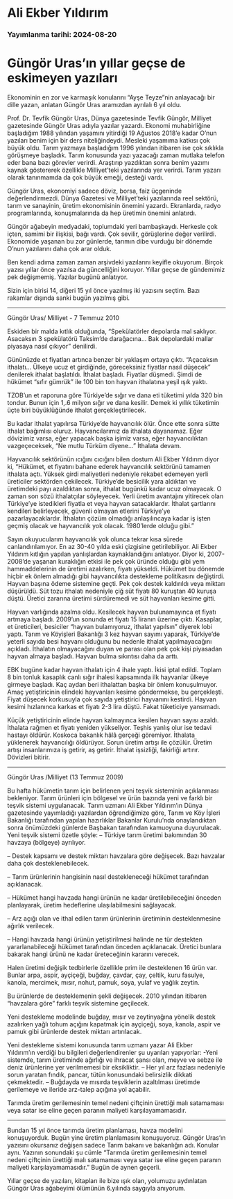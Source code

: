 # Ali Ekber Yıldırım

### Yayımlanma tarihi: 2024-08-20

# Güngör Uras’ın yıllar geçse de eskimeyen yazıları

Ekonominin en zor ve karmaşık konularını “Ayşe Teyze”nin anlayacağı bir dille yazan, anlatan Güngör Uras aramızdan ayrılalı 6 yıl oldu.

Prof. Dr. Tevfik Güngör Uras, Dünya gazetesinde Tevfik Güngör, Milliyet gazetesinde Güngör Uras adıyla yazılar yazardı. Ekonomi muhabirliğine başladığım 1988 yılından yaşamını yitirdiği 19 Ağustos 2018’e kadar O’nun yazıları benim için bir ders niteliğindeydi. Mesleki yaşamıma katkısı çok büyük oldu. Tarım yazmaya başladığım 1996 yılından itibaren ise çok sıklıkla görüşmeye başladık. Tarım konusunda yazı yazacağı zaman mutlaka telefon eder bana bazı görevler verirdi. Araştırıp yazdıktan sonra benim yazımı kaynak göstererek özellikle Milliyet’teki yazılarında yer verirdi. Tarım yazarı olarak tanınmamda da çok büyük emeği, desteği vardı.

Güngör Uras, ekonomiyi sadece döviz, borsa, faiz üçgeninde değerlendirmezdi. Dünya Gazetesi ve Milliyet’teki yazılarında reel sektörü, tarım ve sanayinin, üretim ekonomisinin önemini yazardı. Ekranlarda, radyo programlarında, konuşmalarında da hep üretimin önemini anlatırdı.

Güngör ağabeyin medyadaki, toplumdaki yeri bambaşkaydı. Herkesle çok içten, samimi bir ilişkisi, bağı vardı. Çok sevilir, görüşlerine değer verilirdi. Ekonomide yaşanan bu zor günlerde, tarımın dibe vurduğu bir dönemde O’nun yazılarını daha çok arar olduk.

Ben kendi adıma zaman zaman arşivdeki yazılarını keyifle okuyorum. Birçok yazısı yıllar önce yazılsa da güncelliğini koruyor. Yıllar geçse de gündemimiz pek değişmemiş. Yazılar bugünü anlatıyor.

Sizin için birisi 14, diğeri 15 yıl önce yazılmış iki yazısını seçtim. Bazı rakamlar dışında sanki bugün yazılmış gibi.

*****

Güngör Uras/ Milliyet - 7 Temmuz 2010

Eskiden bir malda kıtlık olduğunda, “Spekülatörler depolarda mal saklıyor. Asacaksın 3 spekülatörü Taksim’de darağacına… Bak depolardaki mallar piyasaya nasıl çıkıyor” denilirdi.

Gününüzde et fiyatları artınca benzer bir yaklaşım ortaya çıktı. “Açacaksın ithalatı… Ülkeye ucuz et girdiğinde, göreceksiniz fiyatlar nasıl düşecek” denilerek ithalat başlatıldı. İthalat başladı. Fiyatlar düşmedi. Şimdi de hükümet “sıfır gümrük” ile 100 bin ton hayvan ithalatına yeşil ışık yaktı.

TZOB’un et raporuna göre Türkiye’de sığır ve dana eti tüketimi yılda 320 bin tondur. Bunun için 1,.6 milyon sığır ve dana kesilir. Demek ki yıllık tüketimin üçte biri büyüklüğünde ithalat gerçekleştirilecek.

Bu kadar ithalat yapılırsa Türkiye’de hayvancılık ölür. Önce ette sonra sütte ithalat bağımlısı oluruz. Hayvancılarımız da ithalata dayanamaz. Eğer dövizimiz varsa, eğer yapacak başka işimiz varsa, eğer hayvancılıktan vazgeçeceksek, “Ne mutlu Türküm diyene…” İthalata devam.

Hayvancılık sektörünün ıcığını cıcığını bilen dostum Ali Ekber Yıldırım diyor ki, “Hükümet, et fiyatını bahane ederek hayvancılık sektörünü tamamen ithalata açtı. Yüksek girdi maliyetleri nedeniyle rekabet edemeyen yerli üreticiler sektörden çekilecek. Türkiye’de besicilik yara aldıktan ve üretimdeki payı azaldıktan sonra, ithalat bugünkü kadar ucuz olmayacak. O zaman son sözü ithalatçılar söyleyecek. Yerli üretim avantajını yitirecek olan Türkiye’ye istedikleri fiyatla et veya hayvan satacaklardır. İthalat şartlarını kendileri belirleyecek, güvenli olmayan etlerini Türkiye’ye pazarlayacaklardır. İthalatın çözüm olmadığı anlaşılıncaya kadar iş işten geçmiş olacak ve hayvancılık yok olacak. 1980’lerde olduğu gibi.”

Sayın okuyucularım hayvancılık yok olunca tekrar kısa sürede canlandırılamıyor. En az 30-40 yılda eski çizgisine getirilebiliyor. Ali Ekber Yıldırım kıtlığın yapılan yanlışlardan kaynaklandığını anlatıyor. Diyor ki, 2007-2008’de yaşanan kuraklığın etkisi ile pek çok üründe olduğu gibi yem hammaddelerinin de üretimi azalırken, fiyatı yükseldi. Hükümet bu dönemde hiçbir ek önlem almadığı gibi hayvancılıkta destekleme politikasını değiştirdi. Hayvan başına ödeme sistemine geçti. Pek çok destek kaldırıldı veya miktarı düşürüldü. Süt tozu ithalatı nedeniyle çiğ süt fiyatı 80 kuruştan 40 kuruşa düştü. Üretici zararına üretimi sürdüremedi ve süt hayvanları kesime gitti.

Hayvan varlığında azalma oldu. Kesilecek hayvan bulunamayınca et fiyatı artmaya başladı. 2009’un sonunda et fiyatı 15 liranın üzerine çıktı. Kasaplar, et üreticileri, besiciler “hayvan bulamıyoruz, ithalat yapılsın” diyerek lobi yaptı. Tarım ve Köyişleri Bakanlığı 3 kez hayvan sayımı yaparak, Türkiye’de yeterli sayıda besi hayvanı olduğunu bu nedenle ithalat yapılmayacağını açıkladı. İthalatın olmayacağını duyan ve parası olan pek çok kişi piyasadan hayvan almaya başladı. Hayvan bulma sıkıntısı daha da arttı.

EBK bugüne kadar hayvan ithalatı için 4 ihale yaptı. İkisi iptal edildi. Toplam 8 bin tonluk kasaplık canlı sığır ihalesi kapsamında ilk hayvanlar ülkeye girmeye başladı. Kaç aydan beri ithalattan başka bir önlem konuşulmuyor. Amaç yetiştiricinin elindeki hayvanları kesime göndermekse, bu gerçekleşti. Fiyat düşecek korkusuyla çok sayıda yetiştirici hayvanını kestirdi. Hayvan kesimi hızlanınca karkas et fiyatı 2-3 lira düştü. Fakat tüketiciye yansımadı.

Küçük yetiştiricinin elinde hayvan kalmayınca kesilen hayvan sayısı azaldı. İthalata rağmen et fiyatı yeniden yükseliyor. Teşhis yanlış olur ise tedavi hastayı öldürür. Koskoca bakanlık hâlâ gerçeği göremiyor. İthalata yüklenerek hayvancılığı öldürüyor. Sorun üretim artışı ile çözülür. Üretim artışı insanlarımıza iş getirir, aş getirir. İthalat işsizliği, fakirliği artırır. Dövizleri bitirir.

*****

Güngör Uras /Milliyet (13 Temmuz 2009)

Bu hafta hükümetin tarım için belirlenen yeni teşvik sisteminin açıklanması bekleniyor. Tarım ürünleri için bölgesel ve ürün bazında yeni ve farklı bir teşvik sistemi uygulanacak. Tarım uzmanı Ali Ekber Yıldırım’ın Dünya gazetesinde yayımladığı yazılardan öğrendiğimize göre, Tarım ve Köy İşleri Bakanlığı tarafından yapılan hazırlıklar Bakanlar Kurulu’nda onaylandıktan sonra önümüzdeki günlerde Başbakan tarafından kamuoyuna duyurulacak. Yeni teşvik sistemi özetle şöyle: – Türkiye tarım üretimi bakımından 30 havzaya (bölgeye) ayrılıyor.

– Destek kapsamı ve destek miktarı havzalara göre değişecek. Bazı havzalar daha çok desteklenebilecek.

– Tarım ürünlerinin hangisinin nasıl destekleneceği hükümet tarafından açıklanacak.

– Hükümet hangi havzada hangi ürünün ne kadar üretilebileceğini önceden planlayarak, üretim hedeflerine ulaşılabilmesini sağlayacak.

– Arz açığı olan ve ithal edilen tarım ürünlerinin üretiminin desteklenmesine ağırlık verilecek.

– Hangi havzada hangi ürünün yetiştirilmesi halinde ne tür destekten yararlanabileceği hükümet tarafından önceden açıklanacak. Üretici bunlara bakarak hangi ürünü ne kadar üreteceğinin kararını verecek.

Halen üretimi değişik tedbirlerle özellikle prim ile desteklenen 16 ürün var. Bunlar arpa, aspir, ayçiçeği, buğday, çavdar, çay, çeltik, kuru fasulye, kanola, mercimek, mısır, nohut, pamuk, soya, yulaf ve yağlık zeytin.

Bu ürünlerde de desteklemenin şekli değişecek. 2010 yılından itibaren “havzalara göre” farklı teşvik sistemine geçilecek.

Yeni destekleme modelinde buğday, mısır ve zeytinyağına yönelik destek azalırken yağlı tohum açığını kapatmak için ayçiçeği, soya, kanola, aspir ve pamuk gibi ürünlerde destek miktarı artırılacak.

Yeni destekleme sistemi konusunda tarım uzmanı yazar Ali Ekber Yıldırım’ın verdiği bu bilgileri değerlendirenler şu uyarıları yapıyorlar: -Yeni sistemde, tarım üretiminde ağırlığı ve ihracat şansı olan, meyve ve sebze ile deniz ürünlerine yer verilmemesi bir eksikliktir. – Her yıl arz fazlası nedeniyle sorun yaratan fındık, pancar, tütün konusundaki belirsizlik dikkati çekmektedir. – Buğdayda ve mısırda teşviklerin azaltılması üretimde gerilemeye ve ileride arz-talep açığına yol açabilir.

Tarımda üretim gerilemesinin temel nedeni çiftçinin ürettiği malı satamaması veya satar ise eline geçen paranın maliyeti karşılayamamasıdır.

****

Bundan 15 yıl önce tarımda üretim planlaması, havza modelini konuşuyorduk. Bugün yine üretim planlamasını konuşuyoruz. Güngör Uras’ın yazısını okursanız değişen sadece Tarım bakanı ve bakanlığın adı. Konular aynı. Yazının sonundaki şu cümle “Tarımda üretim gerilemesinin temel nedeni çiftçinin ürettiği malı satamaması veya satar ise eline geçen paranın maliyeti karşılayamamasıdır.” Bugün de aynen geçerli.

Yıllar geçse de yazıları, kitapları ile bize ışık olan, yolumuzu aydınlatan Güngör Uras ağabeyimi ölümünün 6.yılında saygıyla anıyorum.

